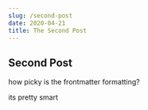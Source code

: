```yaml
---
slug: /second-post
date: 2020-04-21
title: The Second Post
---
```


## Second Post

how picky is the frontmatter formatting?

its pretty smart